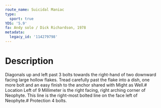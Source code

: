 ```yaml
---
route_name: Suicidal Maniac
type:
  sport: true
YDS: '5.9'
fa: Andy solo / Dick Richardson, 1978
metadata:
  legacy_id: '114279798'
---
```

# Description
Diagonals up and left past 3 bolts towards the right-hand of two downward facing large hollow flakes. Tread carefully past the flake into a dish, one more bolt and an easy finish to the anchor shared with Might as Well.# Location
Left of 9 Millimeter is the right facing, right arching corner of Neophyte. This line is the right-most bolted line on the face left of Neophyte.# Protection
4 bolts.